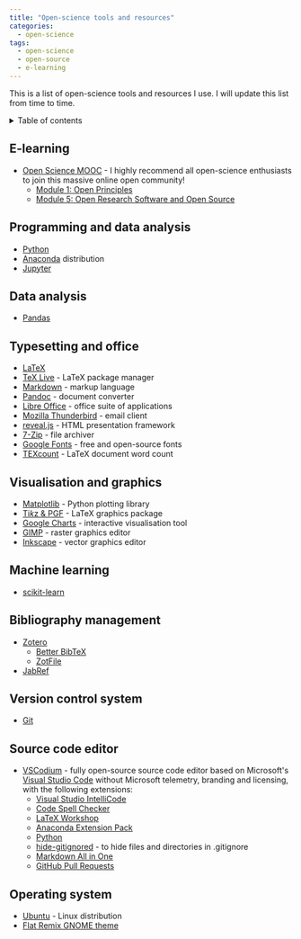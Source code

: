 ```yaml
---
title: "Open-science tools and resources"
categories:
  - open-science
tags:
  - open-science
  - open-source
  - e-learning
---
```


This is a list of open-science tools and resources I use. I will update this list from time to time.

<details markdown="1">
<summary>Table of contents</summary>

- [E-learning](#e-learning)
- [Programming and data analysis](#programming-and-data-analysis)
- [Data analysis](#data-analysis)
- [Typesetting and office](#typesetting-and-office)
- [Visualisation and graphics](#visualisation-and-graphics)
- [Machine learning](#machine-learning)
- [Bibliography management](#bibliography-management)
- [Version control system](#version-control-system)
- [Source code editor](#source-code-editor)
- [Operating system](#operating-system)

</details>

## E-learning

* [Open Science MOOC](https://opensciencemooc.eu/) - I highly recommend all open-science enthusiasts to join this massive online open community! 
  * [Module 1: Open Principles](https://eliademy.com/cert/51789a843b13a9e9fc1dd4b73003641a.html)
  * [Module 5: Open Research Software and Open Source](https://eliademy.com/catalog/catalog/product/view/sku/02d7338a7e)

## Programming and data analysis

* [Python](https://www.python.org/)
* [Anaconda](https://www.anaconda.com/) distribution
* [Jupyter](https://jupyter.org/)

## Data analysis

* [Pandas](https://pandas.pydata.org/)

## Typesetting and office

* [LaTeX](https://www.latex-project.org/)
* [TeX Live](https://tug.org/texlive/) - LaTeX package manager
* [Markdown](https://daringfireball.net/projects/markdown/syntax) - markup language
* [Pandoc](https://pandoc.org/) - document converter
* [Libre Office](https://www.libreoffice.org/) - office suite of applications
* [Mozilla Thunderbird](https://www.thunderbird.net/) - email client
* [reveal.js](https://revealjs.com/) - HTML presentation framework
* [7-Zip](https://www.7-zip.org/) - file archiver
* [Google Fonts](https://fonts.google.com/) - free and open-source fonts
* [TEXcount](https://ctan.org/pkg/texcount) - LaTeX document word count

## Visualisation and graphics

* [Matplotlib](https://matplotlib.org/) - Python plotting library
* [Ti*k*z & PGF](https://ctan.org/pkg/pgf) - LaTeX graphics package
* [Google Charts](https://developers.google.com/chart/) - interactive visualisation tool
* [GIMP](https://www.gimp.org/) - raster graphics editor
* [Inkscape](https://inkscape.org/) - vector graphics editor

## Machine learning

* [scikit-learn](https://scikit-learn.org/) 

## Bibliography management

* [Zotero](https://www.zotero.org) 
  * [Better BibTeX](https://retorque.re/zotero-better-bibtex/)
  * [ZotFile](http://zotfile.com/)
* [JabRef](http://www.jabref.org/)
  
## Version control system

* [Git](https://git-scm.com/) 

## Source code editor

* [VSCodium](https://vscodium.github.io/) - fully open-source source code editor based on Microsoft's [Visual Studio Code](https://code.visualstudio.com/) without Microsoft telemetry, branding and licensing, with the following extensions:
  * [Visual Studio IntelliCode](https://marketplace.visualstudio.com/items?itemName=VisualStudioExptTeam.vscodeintellicode)
  * [Code Spell Checker](https://marketplace.visualstudio.com/items?itemName=streetsidesoftware.code-spell-checker)
  * [LaTeX Workshop](https://marketplace.visualstudio.com/items?itemName=James-Yu.latex-workshop)
  * [Anaconda Extension Pack](https://marketplace.visualstudio.com/items?itemName=ms-python.anaconda-extension-pack)
  * [Python](https://marketplace.visualstudio.com/items?itemName=ms-python.python)
  * [hide-gitignored](https://marketplace.visualstudio.com/items?itemName=npxms.hide-gitignored) - to hide files and directories in .gitignore
  * [Markdown All in One](https://marketplace.visualstudio.com/itemdetails?itemName=yzhang.markdown-all-in-one) 
  * [GitHub Pull Requests](https://marketplace.visualstudio.com/items?itemName=GitHub.vscode-pull-request-github)
  
## Operating system

* [Ubuntu](https://www.ubuntu.com/) - Linux distribution
* [Flat Remix GNOME theme](https://drasite.com/flat-remix-gnome)